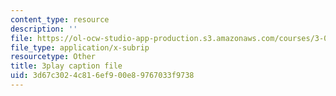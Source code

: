```yaml
---
content_type: resource
description: ''
file: https://ol-ocw-studio-app-production.s3.amazonaws.com/courses/3-091sc-introduction-to-solid-state-chemistry-fall-2010/3d67c3024c816ef900e89767033f9738_oDOs8Yxydo0.srt
file_type: application/x-subrip
resourcetype: Other
title: 3play caption file
uid: 3d67c302-4c81-6ef9-00e8-9767033f9738
---
```

